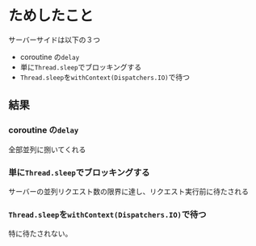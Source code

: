 # ためしたこと

サーバーサイドは以下の３つ

- coroutine の`delay`
- 単に`Thread.sleep`でブロッキングする
- `Thread.sleep`を`withContext(Dispatchers.IO)`で待つ

## 結果

### coroutine の`delay`

全部並列に捌いてくれる

### 単に`Thread.sleep`でブロッキングする

サーバーの並列リクエスト数の限界に達し、リクエスト実行前に待たされる

### `Thread.sleep`を`withContext(Dispatchers.IO)`で待つ

特に待たされない。
